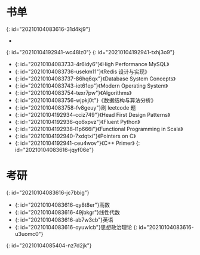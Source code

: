 # 书单
{: id="20210104083616-31d4kj9"}

-
{: id="20210104192941-wc48lz0"}
{: id="20210104192941-txhj3o9"}

- {: id="20210104083733-4r6idy6"}《High Performance MySQL》
- {: id="20210104083736-usekm11"}《Redis 设计与实现》
- {: id="20210104083737-86hq6qx"}《Database System Concepts》
- {: id="20210104083743-iet61ep"}《Modern Operating System》
- {: id="20210104083754-texr7pw"}《Algorithms》
- {: id="20210104083756-wjpkj0t"}《数据结构与算法分析》
- {: id="20210104083758-fv8geuy"}刷 leetcode 题
- {: id="20210104192934-cciz749"}《Head First Design Patterns》
- {: id="20210104192936-qo6xpvz"}《Fluent Python》
- {: id="20210104192938-l1p666i"}《Functional Programming in Scala》
- {: id="20210104192940-7xdqtxi"}《Pointers on C》
- {: id="20210104192941-ceu4wov"}《C++ Primer》
{: id="20210104083616-jqyf06e"}

# 考研
{: id="20210104083616-jc7bbig"}

- {: id="20210104083616-qy8t8er"}高数
- {: id="20210104083616-49jbkgr"}线性代数
- {: id="20210104083616-ab7w3cb"}英语
- {: id="20210104083616-oyuwlcb"}思想政治理论
{: id="20210104083616-u3uomc0"}

{: id="20210104085404-nz7d2jk"}
